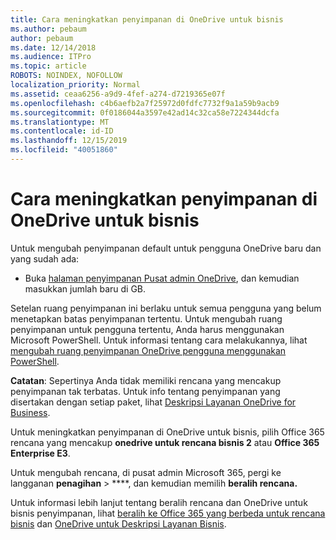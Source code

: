 ```yaml
---
title: Cara meningkatkan penyimpanan di OneDrive untuk bisnis
ms.author: pebaum
author: pebaum
ms.date: 12/14/2018
ms.audience: ITPro
ms.topic: article
ROBOTS: NOINDEX, NOFOLLOW
localization_priority: Normal
ms.assetid: ceaa6256-a9d9-4fef-a274-d7219365e07f
ms.openlocfilehash: c4b6aefb2a7f25972d0fdfc7732f9a1a59b9acb9
ms.sourcegitcommit: 0f0186044a3597e42ad14c32ca58e7224344dcfa
ms.translationtype: MT
ms.contentlocale: id-ID
ms.lasthandoff: 12/15/2019
ms.locfileid: "40051860"
---
```

# <a name="how-to-increase-storage-in-onedrive-for-business"></a>Cara meningkatkan penyimpanan di OneDrive untuk bisnis

Untuk mengubah penyimpanan default untuk pengguna OneDrive baru dan yang sudah ada:
  
- Buka [halaman penyimpanan Pusat admin OneDrive](https://admin.onedrive.com/?v=StorageSettings), dan kemudian masukkan jumlah baru di GB.
    
Setelan ruang penyimpanan ini berlaku untuk semua pengguna yang belum menetapkan batas penyimpanan tertentu. Untuk mengubah ruang penyimpanan untuk pengguna tertentu, Anda harus menggunakan Microsoft PowerShell. Untuk informasi tentang cara melakukannya, lihat [mengubah ruang penyimpanan OneDrive pengguna menggunakan PowerShell](https://go.microsoft.com/fwlink/?linkid=866402). 
  
 **Catatan**: Sepertinya Anda tidak memiliki rencana yang mencakup penyimpanan tak terbatas. Untuk info tentang penyimpanan yang disertakan dengan setiap paket, lihat [Deskripsi Layanan OneDrive for Business](https://go.microsoft.com/fwlink/p/?LinkID=826071).
  
Untuk meningkatkan penyimpanan di OneDrive untuk bisnis, pilih Office 365 rencana yang mencakup **onedrive untuk rencana bisnis 2** atau **Office 365 Enterprise E3**. 
  
Untuk mengubah rencana, di pusat admin Microsoft 365, pergi ke langganan **penagihan** \> ****, dan kemudian memilih **beralih rencana.**
  
Untuk informasi lebih lanjut tentang beralih rencana dan OneDrive untuk bisnis penyimpanan, lihat [beralih ke Office 365 yang berbeda untuk rencana bisnis](https://go.microsoft.com/fwlink/?LinkId=2031117) dan [OneDrive untuk Deskripsi Layanan Bisnis](https://go.microsoft.com/fwlink/?LinkId-2031122).
  

